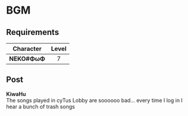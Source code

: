 # BGM
## Requirements
| Character  |Level|
|------------|:---:|
|**NEKO#ΦωΦ**|  7  |

## Post
**KiwaHu**<br>
The songs played in cyTus Lobby are soooooo bad... every time I log in I hear a bunch of trash songs
